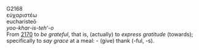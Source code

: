 <body>
  <p>G2168<br>  εὐχαριστέω  <br> eucharisteō  <br><i>yoo-khar-is-teh‘-o </i><br>From <a href="g2170.htm">2170</a>  to <i>be</i> <i>grateful</i>, that is, (actually) to <i>express</i> <i>gratitude</i> (towards); specifically to <i>say</i> <i>grace</i> at a meal: - (give) thank (-ful, -s).<br></p>
 </body>